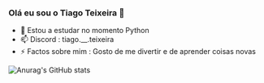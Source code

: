 ### Olá eu sou o Tiago Teixeira 👋

- 🌱 Estou a estudar no momento Python
- 📫 Discord : tiago.__.teixeira
- ⚡ Factos sobre mim : Gosto de me divertir e de aprender coisas novas

![Anurag's GitHub stats](https://github-readme-stats.vercel.app/api?username=tiagoteixeira9&show_icons=true&theme=blue-green)

